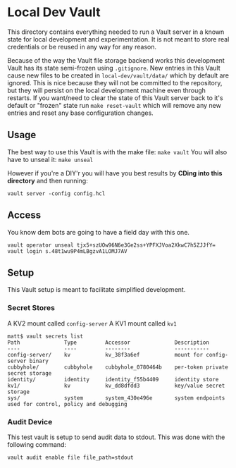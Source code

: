 # Local Dev Vault

This directory contains everything needed to run a Vault server in a known state for local development and experimentation. 
It is not meant to store real credentials or be reused in any way for any reason.

Because of the way the Vault file storage backend works this development Vault has its state semi-frozen using `.gitignore`.
New entries in this Vault cause new files to be created in `local-dev/vault/data/` which by default are ignored. This is
nice because they will not be committed to the repository, but they will persist on the local development machine even 
through restarts. If you want/need to clear the state of this Vault server back to it's default or "frozen" state run 
`make reset-vault` which will remove any new entries and reset any base configuration changes.

## Usage
The best way to use this Vault is with the make file: `make vault`
You will also have to unseal it: `make unseal`

However if you're a DIY'r you will have you best results by **CDing into this directory** and then running:

```
vault server -config config.hcl
```

## Access
You know dem bots are going to have a field day with this one.

```
vault operator unseal tjx5+szUOw96N6e3Ge2ss+YPFXJVoa2XkwC7h5ZJJfY=
vault login s.48t1wu9P4mLBgzvA1LOMJ7AV
```

## Setup
This Vault setup is meant to facilitate simplified development.

### Secret Stores
A KV2 mount called `config-server`
A KV1 mount called `kv1`

```
matt$ vault secrets list
Path              Type         Accessor              Description
----              ----         --------              -----------
config-server/    kv           kv_38f3a6ef           mount for config-server binary
cubbyhole/        cubbyhole    cubbyhole_0780464b    per-token private secret storage
identity/         identity     identity_f55b4409     identity store
kv1/              kv           kv_dd8dfdd3           key/value secret storage
sys/              system       system_430e496e       system endpoints used for control, policy and debugging

```

### Audit Device
This test vault is setup to send audit data to stdout. This was done with the following command:

```
vault audit enable file file_path=stdout
```